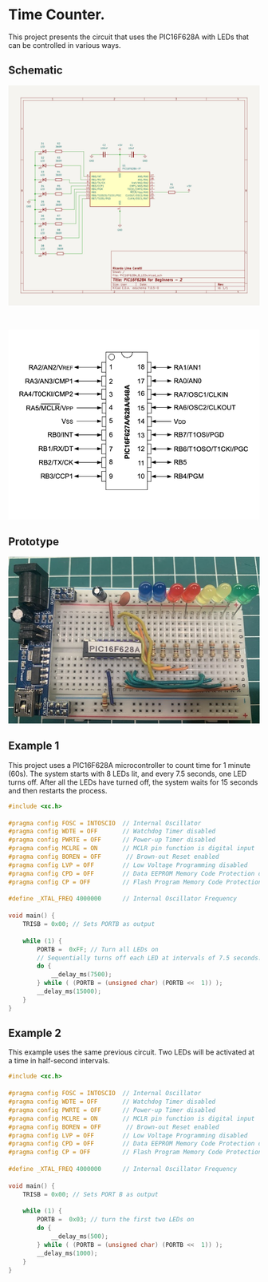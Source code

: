 # Time Counter. 

This project presents the circuit that uses the PIC16F628A with LEDs that can be controlled in various ways.



## Schematic


![Schematic PIC16F286A controlling 8 LEDs](./schematic_PIC16F628A_8_Leds.jpg)

<BR>

![Basic Servo and PIC16F628A schematic](../../images/PIC16F628A_PINOUT.png)


## Prototype

![Prototype PIC16F286A controlling 8 LEDs](./protoboard_01.jpg)


## Example 1

This project uses a PIC16F628A microcontroller to count time for 1 minute (60s). The system starts with 8 LEDs lit, and every 7.5 seconds, one LED turns off. After all the LEDs have turned off, the system waits for 15 seconds and then restarts the process.



```cpp
#include <xc.h>

#pragma config FOSC = INTOSCIO  // Internal Oscillator
#pragma config WDTE = OFF       // Watchdog Timer disabled
#pragma config PWRTE = OFF      // Power-up Timer disabled
#pragma config MCLRE = ON       // MCLR pin function is digital input
#pragma config BOREN = OFF       // Brown-out Reset enabled
#pragma config LVP = OFF        // Low Voltage Programming disabled
#pragma config CPD = OFF        // Data EEPROM Memory Code Protection disabled
#pragma config CP = OFF         // Flash Program Memory Code Protection disabled

#define _XTAL_FREQ 4000000      // Internal Oscillator Frequency

void main() {
    TRISB = 0x00; // Sets PORTB as output

    while (1) {
        PORTB =  0xFF; // Turn all LEDs on
        // Sequentially turns off each LED at intervals of 7.5 seconds.
        do { 
            __delay_ms(7500);
        } while ( (PORTB = (unsigned char) (PORTB <<  1)) ); 
        __delay_ms(15000); 
    }
}

````


## Example 2

This example uses the same previous circuit. Two LEDs will be activated at a time in half-second intervals.

```cpp
#include <xc.h>

#pragma config FOSC = INTOSCIO  // Internal Oscillator
#pragma config WDTE = OFF       // Watchdog Timer disabled
#pragma config PWRTE = OFF      // Power-up Timer disabled
#pragma config MCLRE = ON       // MCLR pin function is digital input
#pragma config BOREN = OFF       // Brown-out Reset enabled
#pragma config LVP = OFF        // Low Voltage Programming disabled
#pragma config CPD = OFF        // Data EEPROM Memory Code Protection disabled
#pragma config CP = OFF         // Flash Program Memory Code Protection disabled

#define _XTAL_FREQ 4000000      // Internal Oscillator Frequency

void main() {
    TRISB = 0x00; // Sets PORT B as output

    while (1) {
        PORTB =  0x03; // turn the first two LEDs on
        do {
            __delay_ms(500);
        } while ( (PORTB = (unsigned char) (PORTB <<  1)) ); 
        __delay_ms(1000);
    }
}





```











